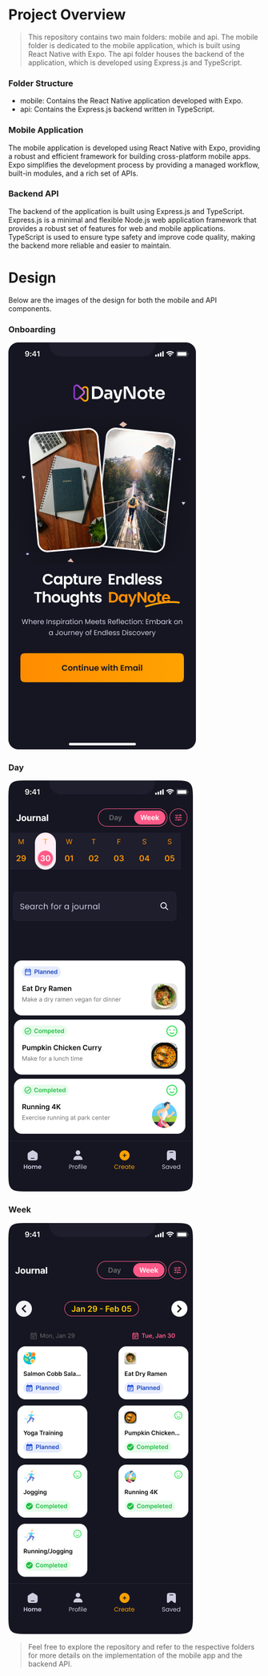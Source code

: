 Project Overview
============================

> This repository contains two main folders: mobile and api. The mobile folder is dedicated to the mobile application, which is built using React Native with Expo. The api folder houses the backend of the application, which is developed using Express.js and TypeScript.

### Folder Structure
* mobile: Contains the React Native application developed with Expo.
* api: Contains the Express.js backend written in TypeScript.

### Mobile Application
The mobile application is developed using React Native with Expo, providing a robust and efficient framework for building cross-platform mobile apps. Expo simplifies the development process by providing a managed workflow, built-in modules, and a rich set of APIs.

### Backend API
The backend of the application is built using Express.js and TypeScript. Express.js is a minimal and flexible Node.js web application framework that provides a robust set of features for web and mobile applications. TypeScript is used to ensure type safety and improve code quality, making the backend more reliable and easier to maintain.

# Design
Below are the images of the design for both the mobile and API components.

### Onboarding
![micro](https://github.com/ngaridennis33/Journal-Entry-Management/blob/main/images/Onboarding.png)

### Day
![micro](https://github.com/ngaridennis33/Journal-Entry-Management/blob/main/images/Day.png)

### Week
![micro](https://github.com/ngaridennis33/Journal-Entry-Management/blob/main/images/Week.png)

> Feel free to explore the repository and refer to the respective folders for more details on the implementation of the mobile app and the backend API.